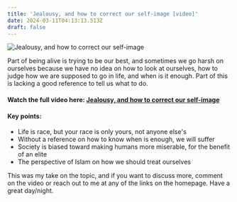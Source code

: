 ```yaml
---
title: 'Jealousy, and how to correct our self-image [video]'
date: 2024-03-11T04:13:13.513Z
draft: false
---
```


![Jealousy, and how to correct our self-image](https://i.imgur.com/YkWnwaqm.png)

Part of being alive is trying to be our best, and sometimes we go harsh on ourselves because we have no idea on how to look at ourselves, how to judge how we are supposed to go in life, and when is it enough. Part of this is lacking a good reference to tell us what to do.

#### Watch the full video here: [Jealousy, and how to correct our self-image](https://youtu.be/id_crwNLx7A "Jealousy, and how to correct our self-image")

#### Key points:

* Life is race, but your race is only yours, not anyone else's
* Without a reference on how to know when is enough, we will suffer
* Society is biased toward making humans more miserable, for the benefit of an elite
* The perspective of Islam on how we should treat ourselves

This was my take on the topic, and if you want to discuss more, comment on the video or reach out to me at any of the links on the homepage. Have a great day/night.
